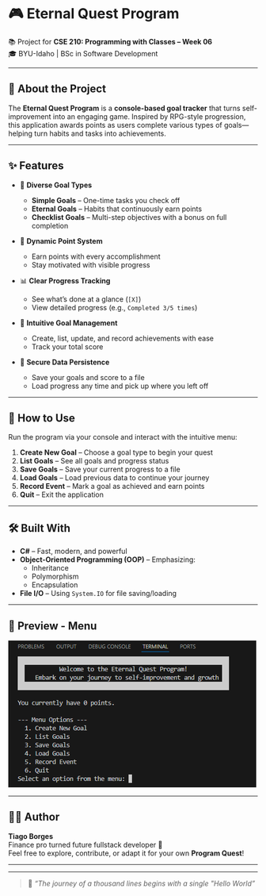 # 🎮 Eternal Quest Program

📚 Project for **CSE 210: Programming with Classes – Week 06**  
🎓 BYU-Idaho | BSc in Software Development  

---

## 🌟 About the Project

The **Eternal Quest Program** is a **console-based goal tracker** that turns self-improvement into an engaging game. Inspired by RPG-style progression, this application awards points as users complete various types of goals—helping turn habits and tasks into achievements.

---

## ✨ Features

- 🧩 **Diverse Goal Types**
  - **Simple Goals** – One-time tasks you check off
  - **Eternal Goals** – Habits that continuously earn points
  - **Checklist Goals** – Multi-step objectives with a bonus on full completion

- 🎯 **Dynamic Point System**
  - Earn points with every accomplishment
  - Stay motivated with visible progress

- 📊 **Clear Progress Tracking**
  - See what’s done at a glance (`[X]`)
  - View detailed progress (e.g., `Completed 3/5 times`)

- 🧠 **Intuitive Goal Management**
  - Create, list, update, and record achievements with ease
  - Track your total score

- 💾 **Secure Data Persistence**
  - Save your goals and score to a file
  - Load progress any time and pick up where you left off

---

## 🚀 How to Use

Run the program via your console and interact with the intuitive menu:

1. **Create New Goal** – Choose a goal type to begin your quest  
2. **List Goals** – See all goals and progress status  
3. **Save Goals** – Save your current progress to a file  
4. **Load Goals** – Load previous data to continue your journey  
5. **Record Event** – Mark a goal as achieved and earn points  
6. **Quit** – Exit the application

---

## 🛠️ Built With

- **C#** – Fast, modern, and powerful
- **Object-Oriented Programming (OOP)** – Emphasizing:
  - Inheritance  
  - Polymorphism  
  - Encapsulation
- **File I/O** – Using `System.IO` for file saving/loading

---

## 📸 Preview - Menu

![alt text](image.png)

---

## 👨‍💻 Author

**Tiago Borges**  
Finance pro turned future fullstack developer 🚀  
Feel free to explore, contribute, or adapt it for your own **Program Quest**!

---

---

> 🧭 *“The journey of a thousand lines begins with a single "Hello World”*
